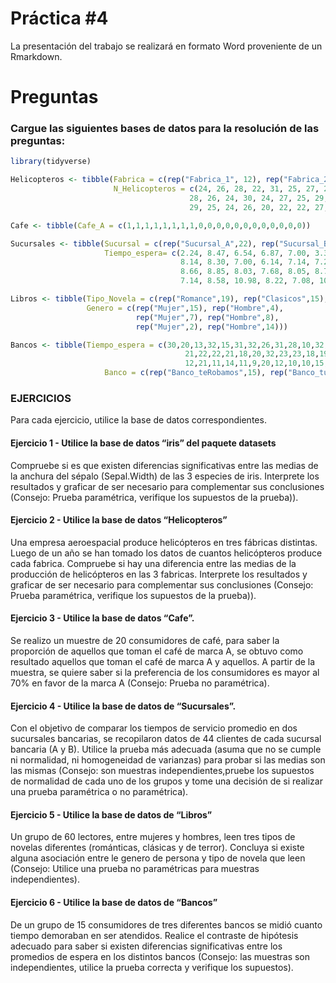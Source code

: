Práctica \#4
================

La presentación del trabajo se realizará en formato Word proveniente de
un Rmarkdown.

# Preguntas

### Cargue las siguientes bases de datos para la resolución de las preguntas:

``` r
library(tidyverse)
```

``` r
Helicopteros <- tibble(Fabrica = c(rep("Fabrica_1", 12), rep("Fabrica_2", 12), rep("Fabrica_3", 12)),
                       N_Helicopteros = c(24, 26, 28, 22, 31, 25, 27, 28, 30, 21, 20, 24,
                                        28, 26, 24, 30, 24, 27, 25, 29, 30, 27, 26, 25,
                                        29, 25, 24, 26, 20, 22, 22, 27, 20, 26, 24, 25))

Cafe <- tibble(Cafe_A = c(1,1,1,1,1,1,1,1,0,0,0,0,0,0,0,0,0,0,0,0))

Sucursales <- tibble(Sucursal = c(rep("Sucursal_A",22), rep("Sucursal_B",22)),
                     Tiempo_espera= c(2.24, 8.47, 6.54, 6.87, 7.00, 3.36, 7.09, 7.56, 3.88, 8.04, 7.05, 6.58,
                                      8.14, 8.30, 7.00, 6.14, 7.14, 7.22, 7.58, 6.11, 7.25, 8.5, 8.14, 8.54,
                                      8.66, 8.85, 8.03, 7.68, 8.05, 8.78, 8.43, 8.39, 8.64, 10.97, 8.07, 10.33,
                                      7.14, 8.58, 10.98, 8.22, 7.08, 10.62, 8.69, 8.04))

Libros <- tibble(Tipo_Novela = c(rep("Romance",19), rep("Clasicos",15), rep("Terror", 16)),
                 Genero = c(rep("Mujer",15), rep("Hombre",4),
                            rep("Mujer",7), rep("Hombre",8),
                            rep("Mujer",2), rep("Hombre",14)))

Bancos <- tibble(Tiempo_espera = c(30,20,13,32,15,31,32,26,31,28,10,32,33,29,30,
                                       21,22,22,21,18,20,32,23,23,18,19,18,24,18,18, 
                                       12,21,11,14,11,9,20,12,10,10,15,11,11,8,13),
                     Banco = c(rep("Banco_teRobamos",15), rep("Banco_tudinero",15), rep("Baco_elSincero",15)))
```

### EJERCICIOS

Para cada ejercicio, utilice la base de datos correspondientes.

#### Ejercicio 1 - Utilice la base de datos **“iris”** del paquete datasets

Compruebe si es que existen diferencias significativas entre las medias
de la anchura del sépalo (Sepal.Width) de las 3 especies de iris.
Interprete los resultados y graficar de ser necesario para complementar
sus conclusiones (Consejo: Prueba paramétrica, verifique los supuestos
de la prueba)).

#### Ejercicio 2 - Utilice la base de datos **“Helicopteros”**

Una empresa aeroespacial produce helicópteros en tres fábricas
distintas. Luego de un año se han tomado los datos de cuantos
helicópteros produce cada fabrica. Compruebe si hay una diferencia entre
las medias de la producción de helicópteros en las 3 fabricas.
Interprete los resultados y graficar de ser necesario para complementar
sus conclusiones (Consejo: Prueba paramétrica, verifique los supuestos
de la prueba)).

#### Ejercicio 3 - Utilice la base de datos **“Cafe”**.

Se realizo un muestre de 20 consumidores de café, para saber la
proporción de aquellos que toman el café de marca A, se obtuvo como
resultado aquellos que toman el café de marca A y aquellos. A partir de
la muestra, se quiere saber si la preferencia de los consumidores es
mayor al 70% en favor de la marca A (Consejo: Prueba no paramétrica).

#### Ejercicio 4 - Utilice la base de datos de **“Sucursales”**.

Con el objetivo de comparar los tiempos de servicio promedio en dos
sucursales bancarias, se recopilaron datos de 44 clientes de cada
sucursal bancaria (A y B). Utilice la prueba más adecuada (asuma que no
se cumple ni normalidad, ni homogeneidad de varianzas) para probar si
las medias son las mismas (Consejo: son muestras independientes,pruebe
los supuestos de normalidad de cada uno de los grupos y tome una
decisión de si realizar una prueba paramétrica o no paramétrica).

#### Ejercicio 5 - Utilice la base de datos de **“Libros”**

Un grupo de 60 lectores, entre mujeres y hombres, leen tres tipos de
novelas diferentes (románticas, clásicas y de terror). Concluya si
existe alguna asociación entre le genero de persona y tipo de novela que
leen (Consejo: Utilice una prueba no paramétricas para muestras
independientes).

#### Ejercicio 6 - Utilice la base de datos de **“Bancos”**

De un grupo de 15 consumidores de tres diferentes bancos se midió cuanto
tiempo demoraban en ser atendidos. Realice el contraste de hipótesis
adecuado para saber si existen diferencias significativas entre los
promedios de espera en los distintos bancos (Consejo: las muestras son
independientes, utilice la prueba correcta y verifique los supuestos).
